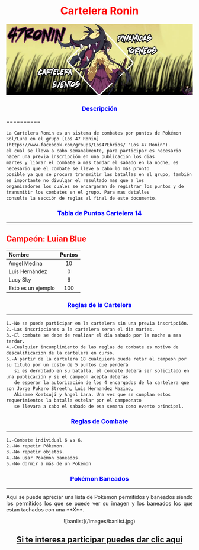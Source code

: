 # <CENTER><FONT COLOR="RED">Cartelera Ronin</FONT></CENTER>
![Portada](/images/ronin.jpg)

### <CENTER><FONT COLOR="BLUE">Descripción</FONT></CENTER>
==========

	La Cartelera Ronin es un sistema de combates por puntos de Pokémon Sol/Luna en el grupo [Los 47 Ronin](https://www.facebook.com/groups/Los47Ebrios/ "Los 47 Ronin").
	el cual se lleva a cabo semanalmente, para participar es necesario hacer una previa inscripción en una publicación los dias 
	martes y librar el combate a mas tardar el sabado en la noche, es necesario que el combate se lleve a cabo lo más pronto
	posible ya que se procura transmitir las batallas en el grupo, también es importante no divulgar el resultado mas que a los
	organizadores los cuales se encargaran de registrar los puntos y de transmitir los combates en el grupo. Para mas detalles
	consulte la sección de reglas al final de este documento.


### <CENTER><FONT COLOR="BLUE">Tabla de Puntos Cartelera 14</FONT></CENTER>
-----------------------------

## <FONT COLOR=RED>Campeón: Luian Blue</FONT>

|Nombre|Puntos|
|:-----|:----:|
|Angel Medina|10|
|Luis Hernández|0|
|Lucy Sky|6|
|Esto es un ejemplo|100|

### <CENTER><FONT COLOR="BLUE">Reglas de la Cartelera</FONT></CENTER>
-----------------------------

	1.-No se puede participar en la cartelera sin una previa inscripción.
	2.-Las inscripciones a la cartelera seran el día martes. 
	3.-El combate se debe de realizar el día sabado por la noche a mas tardar.
	4.-Cualquier incumplimiento de las reglas de combate es motivo de descalificacion de la cartelera en curso.
	5.-A partir de la cartelera 18 cualquiera puede retar al campeón por su titulo por un costo de 5 puntos que perderá 
	   si es derrotado en su batalla, el combate deberá ser solicitado en una publicación y si el campeón acepta deberás
	   de esperar la autorización de los 4 encargados de la cartelera que son Jorge Pukero Streeth, Luis Hernandez Mazino, 
	   Akisame Koetsuji y Angel Lara. Una vez que se cumplan estos requerimientos la batalla estelar por el campeonato
	   se llevara a cabo el sabado de esa semana como evento principal.

### <CENTER><FONT COLOR="BLUE">Reglas de Combate</FONT></CENTER>
-----------------------------

	1.-Combate individual 6 vs 6.
	2.-No repetir Pókemon.	
	3.-No repetir objetos.
	4.-No usar Pokémon baneados.
	5.-No dormir a más de un Pokémon

### <CENTER><FONT COLOR="BLUE">Pokémon Baneados</FONT></CENTER>
-----------------------------
<P ALIGN="justify">
	Aqui se puede apreciar una lista de Pokémon permitidos y baneados siendo los permitidos los que se puede ver su imagen
	y los baneados los que estan tachados con una **X**.
</P>
<CENTER>![banlist](/images/banlist.jpg)</CENTER>

## <CENTER>[Si te interesa participar puedes dar clic aquí](https://www.facebook.com/groups/Los47Ebrios/)</CENTER>